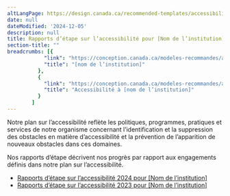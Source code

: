 ```yaml
---
altLangPage: https://design.canada.ca/recommended-templates/accessibility/progress-reports-landing.html
date: null
dateModified: '2024-12-05'
description: null
title: Rapports d’étape sur l’accessibilité pour [Nom de l’institution]
section-title: ""
breadcrumbs: [{
            "link": "https://conception.canada.ca/modeles-recommandes/accessibilite/accueil-rapports-etape.html#",
            "title": "[nom de l’institution]"
          },
          {
            "link": "https://conception.canada.ca/modeles-recommandes/accessibilite.html",
            "title": "Accessibilité à [nom de l’institution]"
          }
        ]
---
```


<p>Notre plan sur l’accessibilité reflète les politiques, programmes, pratiques et services de notre organisme concernant l’identification et la suppression des obstacles en matière d’accessibilité et la prévention de l’apparition de nouveaux obstacles dans ces domaines.</p>

<p>Nos rapports d’étape décrivent nos progrès par rapport aux engagements définis dans notre plan sur l’accessibilité.</p>

<ul>
    <li><a href="rapport-etape.html">Rapports d’étape sur l’accessibilité 2024 pour [Nom de l’institution]</a></li>
    <li><a href="rapport-etape.html">Rapports d’étape sur l’accessibilité 2023 pour [Nom de l’institution]</a></li>
<ul>
